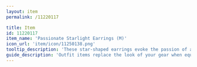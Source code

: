 ```yaml
---
layout: item
permalink: /11220117

title: Item
id: 11220117
item_name: 'Passionate Starlight Earrings (M)'
icon_url: 'item/icon/11250138.png'
tooltip_description: 'These star-shaped earrings evoke the passion of a starry night.'
guide_description: 'Outfit items replace the look of your gear when equipped.'
---
```

